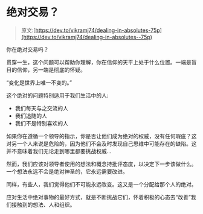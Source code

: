 # 绝对交易？

> 原文:[https://dev.to/vikramj74/dealing-in-absolutes-75p](https://dev.to/vikramj74/dealing-in-absolutes--75p)

你在绝对交易吗？

贯穿一生，这个问题可以帮助你理解，你在信仰的天平上处于什么位置。一端是盲目的信仰，另一端是彻底的怀疑。

“变化是世界上唯一不变的。”

这个绝对的问题特别适用于我们生活中的人:

*   我们每天与之交流的人
*   我们追随的人
*   我们不是特别喜欢的人

如果你在遵循一个领导的指示，你是否让他们成为绝对的权威，没有任何瑕疵？这对另一个人来说是危险的，因为他们不会及时发现自己思维中可能存在的缺陷。这并不意味着我们无论走到哪里都要挑战权威...

然而，我们应该对领导者使用的想法和概念持批评态度，以决定下一步该做什么。一个想法永远不会是绝对神圣的，它永远需要改进。

同样，有些人，我们觉得他们不可能永远改变。这又是一个分配给那个人的绝对。

应对生活中绝对事物的最好方式，就是不断挑战它们，怀着积极的心态去“改善”我们接触到的想法、人和组织。